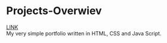 # Projects-Overwiev
[LINK](https://as-projects-overview.herokuapp.com/)  
My very simple portfolio written in HTML, CSS and Java Script.
